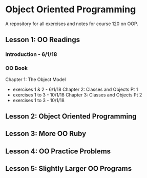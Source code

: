 # Object Oriented Programming

A repository for all exercises and notes for course 120 on OOP.

## Lesson 1: OO Readings

### Introduction - 6/1/18
### OO Book
Chapter 1: The Object Model
- exercises 1 & 2 - 6/1/18
Chapter 2: Classes and Objects Pt 1
- exercises 1 to 3 - 10/1/18
Chapter 3: Classes and Objects Pt 2
- exercises 1 to 3 - 10/1/18

## Lesson 2: Object Oriented Programming


## Lesson 3: More OO Ruby


## Lesson 4: OO Practice Problems


## Lesson 5: Slightly Larger OO Programs
